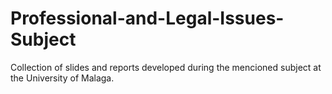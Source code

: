 # Professional-and-Legal-Issues-Subject
Collection of slides and reports developed during the mencioned subject at the University of Malaga.
